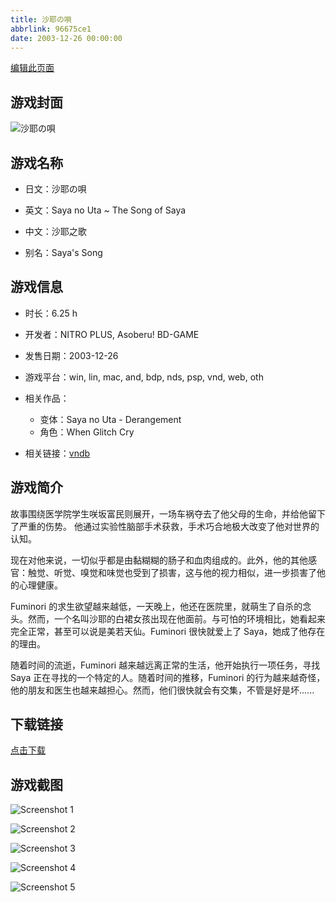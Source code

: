 ```yaml
---
title: 沙耶の唄
abbrlink: 96675ce1
date: 2003-12-26 00:00:00
---
```

[编辑此页面](https://github.com/ACG-3/ADV3-source/blob/main/source/_posts/%E6%B2%99%E8%80%B6%E3%81%AE%E5%94%84.md)

## 游戏封面

![沙耶の唄](https://pan.timero.xyz/d/onedrive/img_lib_001/%E6%B2%99%E8%80%B6%E3%81%AE%E5%94%84_cover.avif)


## 游戏名称

- 日文：沙耶の唄
- 英文：Saya no Uta ~ The Song of Saya
- 中文：沙耶之歌

- 别名：Saya's Song


## 游戏信息

- 时长：6.25 h
- 开发者：NITRO PLUS, Asoberu! BD-GAME
- 发售日期：2003-12-26
- 游戏平台：win, lin, mac, and, bdp, nds, psp, vnd, web, oth
- 相关作品：
   - 变体：Saya no Uta - Derangement
   - 角色：When Glitch Cry

- 相关链接：[vndb](https://vndb.org/v97)


## 游戏简介

故事围绕医学院学生咲坂富民则展开，一场车祸夺去了他父母的生命，并给他留下了严重的伤势。
他通过实验性脑部手术获救，手术巧合地极大改变了他对世界的认知。

现在对他来说，一切似乎都是由黏糊糊的肠子和血肉组成的。此外，他的其他感官：触觉、听觉、嗅觉和味觉也受到了损害，这与他的视力相似，进一步损害了他的心理健康。

Fuminori 的求生欲望越来越低，一天晚上，他还在医院里，就萌生了自杀的念头。然而，一个名叫沙耶的白裙女孩出现在他面前。与可怕的环境相比，她看起来完全正常，甚至可以说是美若天仙。Fuminori 很快就爱上了 Saya，她成了他存在的理由。

随着时间的流逝，Fuminori 越来越远离正常的生活，他开始执行一项任务，寻找 Saya 正在寻找的一个特定的人。随着时间的推移，Fuminori 的行为越来越奇怪，他的朋友和医生也越来越担心。然而，他们很快就会有交集，不管是好是坏......


## 下载链接

[点击下载](https://pan.timero.xyz/onedrive/adv_lib_001/%E6%B2%99%E8%80%B6%E3%81%AE%E5%94%84)


## 游戏截图


![Screenshot 1](https://pan.timero.xyz/d/onedrive/img_lib_001/%E6%B2%99%E8%80%B6%E3%81%AE%E5%94%84_Screenshot_1.avif)

![Screenshot 2](https://pan.timero.xyz/d/onedrive/img_lib_001/%E6%B2%99%E8%80%B6%E3%81%AE%E5%94%84_Screenshot_2.avif)

![Screenshot 3](https://pan.timero.xyz/d/onedrive/img_lib_001/%E6%B2%99%E8%80%B6%E3%81%AE%E5%94%84_Screenshot_3.avif)

![Screenshot 4](https://pan.timero.xyz/d/onedrive/img_lib_001/%E6%B2%99%E8%80%B6%E3%81%AE%E5%94%84_Screenshot_4.avif)

![Screenshot 5](https://pan.timero.xyz/d/onedrive/img_lib_001/%E6%B2%99%E8%80%B6%E3%81%AE%E5%94%84_Screenshot_5.avif)

